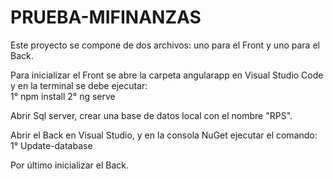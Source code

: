 # PRUEBA-MIFINANZAS

Este proyecto se compone de dos archivos: uno para el Front y uno para el Back.

Para inicializar el Front se abre la carpeta angularapp en Visual Studio Code y en la terminal se debe ejecutar:<br>
1° npm install
2° ng serve

Abrir Sql server, crear una base de datos local con el nombre "RPS".

Abrir el Back en Visual Studio, y en la consola NuGet ejecutar el comando:
1° Update-database

Por último inicializar el Back.
